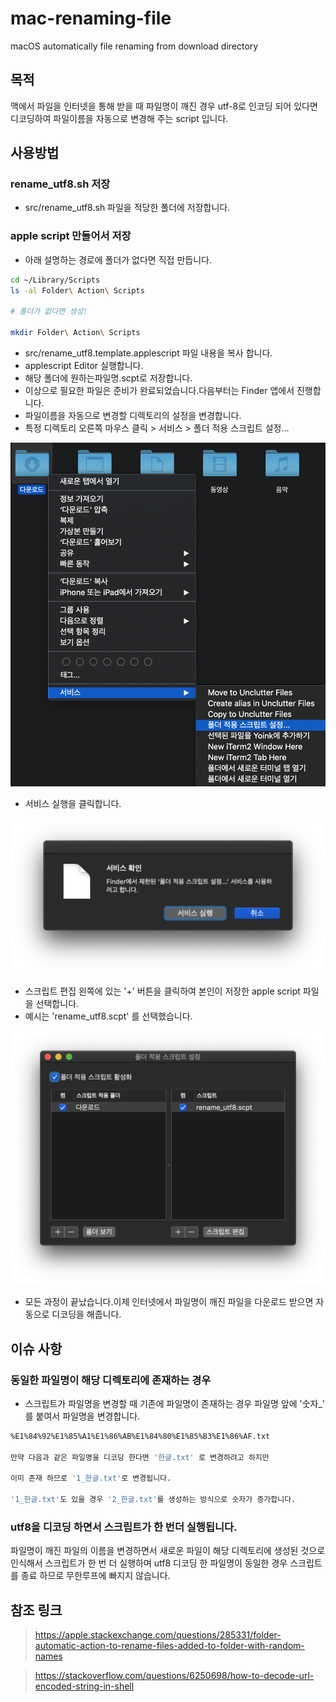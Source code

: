 # mac-renaming-file

macOS automatically file renaming from download directory

## 목적

맥에서 파일을 인터넷을 통해 받을 때 파일명이 깨진 경우 utf-8로 인코딩 되어 있다면 디코딩하여 파일이름을 자동으로 변경해 주는 script 입니다.

## 사용방법

### rename_utf8.sh 저장

* src/rename_utf8.sh 파일을 적당한 폴더에 저장합니다.

### apple script 만들어서 저장

* 아래 설명하는 경로에 폴더가 없다면 직접 만듭니다.

``` sh
cd ~/Library/Scripts
ls -al Folder\ Action\ Scripts

# 폴더가 없다면 생성!

mkdir Folder\ Action\ Scripts
```

* src/rename_utf8.template.applescript 파일 내용을 복사 합니다.
* applescript Editor 실행합니다.
* 해당 폴더에 원하는파일명.scpt로 저장합니다.
* 이상으로 필요한 파일은 준비가 완료되었습니다.다음부터는 Finder 앱에서 진행합니다.
* 파일이름을 자동으로 변경할 디렉토리의 설정을 변경합니다.
* 특정 디렉토리 오른쪽 마우스 클릭 > 서비스 > 폴더 적용 스크립트 설정... 

![step1](./img/step1.png 'step1')

* 서비스 실행을 클릭합니다.

![step2](./img/step2.png 'step2')

* 스크립트 편집 왼쪽에 있는 '+' 버튼을 클릭하여 본인이 저장한 apple script 파일을 선택합니다.
* 예시는 'rename_utf8.scpt' 를 선택했습니다.

![step3](./img/step3.png 'step3')

* 모든 과정이 끝났습니다.이제 인터넷에서 파일명이 깨진 파일을 다운로드 받으면 자동으로 디코딩을 해줍니다.

## 이슈 사항

### 동일한 파일명이 해당 디렉토리에 존재하는 경우

* 스크립트가 파일명을 변경할 때 기존에 파일명이 존재하는 경우 파일명 앞에 '숫자_' 를 붙여서 파일명을 변경합니다.

``` sh
%E1%84%92%E1%85%A1%E1%86%AB%E1%84%80%E1%85%B3%E1%86%AF.txt

만약 다음과 같은 파일명을 디코딩 한다면 '한글.txt' 로 변경하려고 하지만

이미 존재 하므로 '1_한글.txt'로 변경됩니다.

'1_한글.txt'도 있을 경우 '2_한글.txt'를 생성하는 방식으로 숫자가 증가합니다.

```

### utf8을 디코딩 하면서 스크립트가 한 번더 실행됩니다.

파일명이 깨진 파일의 이름을 변경하면서 새로운 파일이 해당 디렉토리에 생성된 것으로 인식해서 스크립트가 한 번 더 실행하며 utf8 디코딩 한 파일명이 동일한 경우 스크립트를 종료 하므로 무한루프에 빠지지 않습니다.

## 참조 링크

> https://apple.stackexchange.com/questions/285331/folder-automatic-action-to-rename-files-added-to-folder-with-random-names

> https://stackoverflow.com/questions/6250698/how-to-decode-url-encoded-string-in-shell

